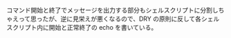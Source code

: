 コマンド開始と終了でメッセージを出力する部分もシェルスクリプトに分割しちゃえって思ったが、逆に見栄えが悪くなるので、DRY の原則に反して各シェルスクリプト内に開始と正常終了の echo を書いている。
